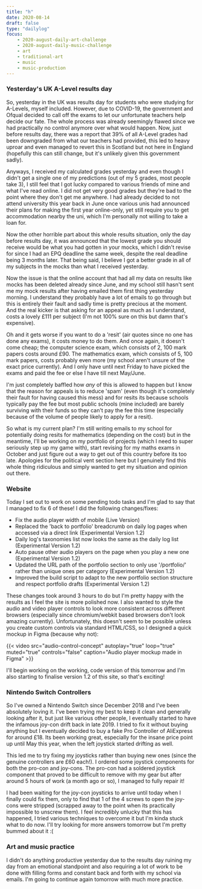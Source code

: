 ```yaml
---
title: "h"
date: 2020-08-14
draft: false
type: "dailylog"
focus:
    - 2020-august-daily-art-challenge
    - 2020-august-daily-music-challenge
    - art
    - traditional-art
    - music
    - music-production
---
```


### Yesterday's UK A-Level results day

So, yesterday in the UK was results day for students who were studying for A-Levels, myself included. However, due to COVID-19, the government and Ofqual decided to call off the exams to let our unfortunate teachers help decide our fate. The whole process was already seemingly flawed since we had practically no control anymore over what would happen. Now, just before results day, there was a report that 39% of all A-Level grades had been downgraded from what our teachers had provided, this led to heavy uproar and even managed to revert this in Scotland but not here in England (hopefully this can still change, but it's unlikely given this government sadly).

Anyways, I received my calculated grades yesterday and even though I didn't get a single one of my predictions (out of my 5 grades, most people take 3), I still feel that I got lucky compared to various friends of mine and what I've read online. I did not get very good grades but they're bad to the point where they don't get me anywhere. I had already decided to not attend university this year back in June once various unis had announced their plans for making the first year online-only, yet still require you to get accommodation nearby the uni, which I'm personally not willing to take a loan for.

Now the other horrible part about this whole results situation, only the day before results day, it was announced that the lowest grade you should receive would be what you had gotten in your mocks, which I didn't revise for since I had an EPQ deadline the same week, despite the real deadline being 3 months later. That being said, I believe I got a better grade in all of my subjects in the mocks than what I received yesterday. 

Now the issue is that the online account that had all my data on results like mocks has been deleted already since June, and my school still hasn't sent me my mock results after having emailed them first thing yesterday morning. I understand they probably have a lot of emails to go through but this is entirely their fault and sadly time is pretty precious at the moment. And the real kicker is that asking for an appeal as much as I understand, costs a lovely £111 per subject (I'm not 100% sure on this but damn that's expensive).

Oh and it gets worse if you want to do a 'resit' (air quotes since no one has done any exams), it costs money to do them. And once again, it doesn't come cheap; the computer science exam, which consists of 2, 100 mark papers costs around £90. The mathematics exam, which consists of 5, 100 mark papers, costs probably even more (my school aren't unsure of the exact price currently). And I only have until next Friday to have picked the exams and paid the fee or else I have till next May/June. 

I'm just completely baffled how *any* of this is allowed to happen but I know that the reason for appeals is to reduce 'spam' (even though it's completely their fault for having caused this mess) and for resits its because schools typically pay the fee but most public schools (mine included) are barely surviving with their funds so they can't pay the fee this time (especially because of the volume of people likely to apply for a resit). 

So what is my current plan? I'm still writing emails to my school for potentially doing resits for mathematics (depending on the cost) but in the meantime, I'll be working on my portfolio of projects (which I need to super seriously step up my game with), start revising for my maths exams in October and just figure out a way to get out of this country before its too late. Apologies for the political vent section here but I genuinely find this whole thing ridiculous and simply wanted to get my situation and opinion out there.

### Website

Today I set out to work on some pending todo tasks and I'm glad to say that I managed to fix 6 of these! I did the following changes/fixes:

 - Fix the audio player width of mobile (Live Version)
 - Replaced the 'back to portfolio' breadcrumb on daily log pages when accessed via a direct link (Experimental Version 1.2)
 - Daily log's taxonomies list now looks the same as the daily log list (Experimental Version 1.2)
 - Auto pause other audio players on the page when you play a new one (Experimental Version 1.2)
 - Updated the URL path of the portfolio section to only use '/portfolio/' rather than unique ones per category (Experimental Version 1.2)
 - Improved the build script to adapt to the new portfolio section structure and respect portfolio drafts (Experimental Version 1.2)

These changes took around 3 hours to do but I'm pretty happy with the results as I feel the site is more polished now. I also wanted to style the audio and video player controls to look more consistent across different browsers (especially since chromium/webkit based browsers don't look amazing currently). Unfortunately, this doesn't seem to be possible unless you create custom controls via standard HTML/CSS, so I designed a quick mockup in Figma (because why not):

{{< video src="audio-control-concept" autoplay="true" loop="true" muted="true" controls="false" caption="Audio player mockup made in Figma" >}}

I'll begin working on the working, code version of this tomorrow and I'm also starting to finalise version 1.2 of this site, so that's exciting!

### Nintendo Switch Controllers

So I've owned a Nintendo Switch since December 2018 and I've been absolutely loving it. I've been trying my best to keep it clean and generally looking after it, but just like various other people, I eventually started to have the infamous joy-con drift back in late 2019. I tried to fix it without buying anything but I eventually decided to buy a fake Pro Controller of AliExpress for around £18. Its been working great, especially for the insane price point up until May this year, when the left joystick started drifting as well.

This led me to try fixing my joysticks rather than buying new ones (since the genuine controllers are £60 each!). I ordered some joystick components for both the pro-con and joy-cons. The pro-con had a soldered joystick component that proved to be difficult to remove with my gear but after around 5 hours of work (a month ago or so), I managed to fully repair it! 

I had been waiting for the joy-con joysticks to arrive until today when I finally could fix them, only to find that 1 of the 4 screws to open the joy-cons were stripped (scrapped away to the point when its practically impossible to unscrew them). I feel incredibly unlucky that this has happened, I tried various techniques to overcome it but I'm kinda stuck what to do now. I'll try looking for more answers tomorrow but I'm pretty bummed about it :(

### Art and music practice

I didn't do anything productive yesterday due to the results day ruining my day from an emotional standpoint and also requiring a lot of work to be done with filling forms and constant back and forth with my school via emails. I'm going to continue again tomorrow with much more practice.